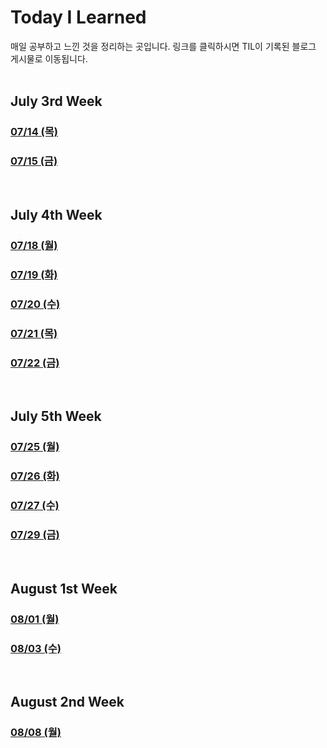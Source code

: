# Today I Learned

매일 공부하고 느낀 것을 정리하는 곳입니다.
링크를 클릭하시면 TIL이 기록된 블로그 게시물로 이동됩니다.
<br><br>

## July 3rd Week

### [07/14 (목)](https://www.joyfuls.xyz/til/220714)

### [07/15 (금)](https://www.joyfuls.xyz/til/220715)

<br>

## July 4th Week

### [07/18 (월)](https://www.joyfuls.xyz/til/220718)

### [07/19 (화)](https://www.joyfuls.xyz/til/220719)

### [07/20 (수)](https://www.joyfuls.xyz/til/220720)

### [07/21 (목)](https://www.joyfuls.xyz/til/220721)

### [07/22 (금)](https://www.joyfuls.xyz/til/220722)

<br>

## July 5th Week

### [07/25 (월)](https://www.joyfuls.xyz/til/220725)

### [07/26 (화)](https://www.joyfuls.xyz/til/220726)

### [07/27 (수)](https://www.joyfuls.xyz/til/220727)

### [07/29 (금)](https://www.joyfuls.xyz/til/220729)

<br>

## August 1st Week

### [08/01 (월)](https://www.joyfuls.xyz/til/220801)

### [08/03 (수)](https://www.joyfuls.xyz/til/220803)

<br>

## August 2nd Week

### [08/08 (월)](https://www.joyfuls.xyz/til/220808)